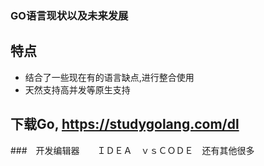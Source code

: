### GO语言现状以及未来发展



## 特点

* 结合了一些现在有的语言缺点,进行整合使用
* 天然支持高并发等原生支持





## 下载Go, https://studygolang.com/dl

###　开发编辑器　　ＩＤＥＡ　ｖｓＣＯＤＥ　还有其他很多

